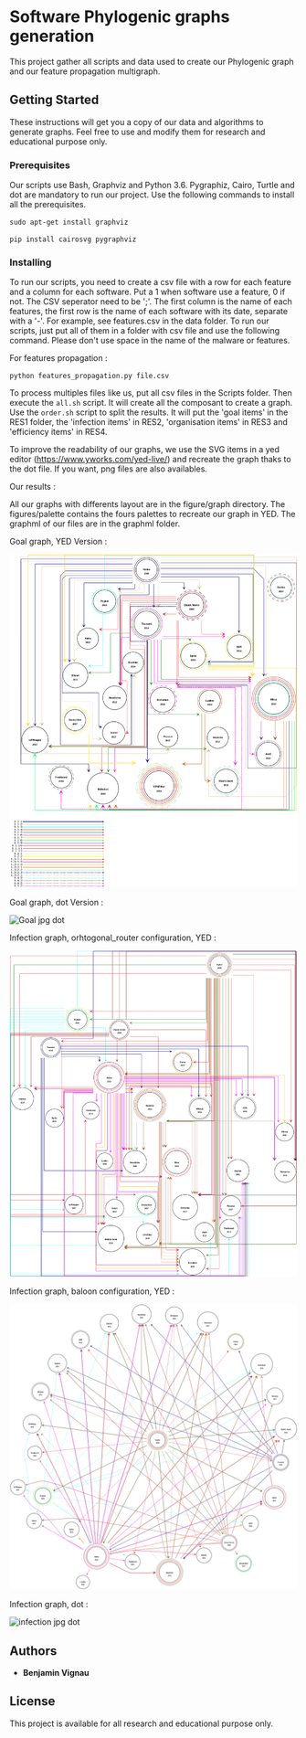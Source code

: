 # Software Phylogenic graphs generation

This project gather all scripts and data used to create our Phylogenic graph and our feature propagation multigraph. 

## Getting Started

These instructions will get you a copy of our data and algorithms to generate graphs. Feel free to use and modify them for research and educational purpose only.

### Prerequisites

Our scripts use Bash, Graphviz and Python 3.6. Pygraphiz, Cairo, Turtle and dot are mandatory to run our project. Use the following commands to install all the prerequisites.

```
sudo apt-get install graphviz
```

```
pip install cairosvg pygraphviz
```

### Installing

To run our scripts, you need to create a csv file with a row for each feature and a column for each software. Put a 1 when software use a feature, 0 if not. The CSV seperator need to be ';'. The first column is the name of each features, the first row is the name of each software with its date, separate with a '-'. For example, see features.csv in the data folder.
To run our scripts, just put all of them in a folder with csv file and use the following command. Please don't use space in the name of the malware or features.

For features propagation :
```
python features_propagation.py file.csv
```

To process multiples files like us, put all csv files in the Scripts folder. Then execute the `all.sh` script. It will create all the composant to create a graph. Use the `order.sh` script to split the results. It will put the 'goal items' in the RES1 folder, the 'infection items' in RES2, 'organisation items' in RES3 and 'efficiency items' in RES4.

To improve the readability of our graphs, we use the SVG items in a yed editor (https://www.yworks.com/yed-live/) and recreate the graph thaks to the dot file. If you want, png files are also availables.

Our results : 

All our graphs with differents layout are in the figure/graph directory. The figures/palette contains the fours palettes to recreate our graph in YED. The graphml of our files are in the graphml folder. 

Goal graph, YED Version :

![Goal jpg YED](https://github.com/bvignau/Softawre-Phylogenic-classification/blob/master/figures/Goal_final.png)

Goal graph, dot Version :

![Goal jpg dot](https://github.com/bvignau/Softawre-Phylogenic-classification/blob/master/figures/goal.png)

Infection graph, orhtogonal_router configuration, YED :

![infection jpg router_ortho](https://github.com/bvignau/Softawre-Phylogenic-classification/blob/master/figures/infection_v2_ortho_router.png)

Infection graph, baloon configuration, YED :

![infection jpg baloon](https://github.com/bvignau/Softawre-Phylogenic-classification/blob/master/figures/infection_v2_ballon.png)

Infection graph, dot :

![infection jpg dot](https://github.com/bvignau/Softawre-Phylogenic-classification/blob/master/figures/infection.png)







## Authors

* **Benjamin Vignau** 



## License

This project is available for all research and educational purpose only.


